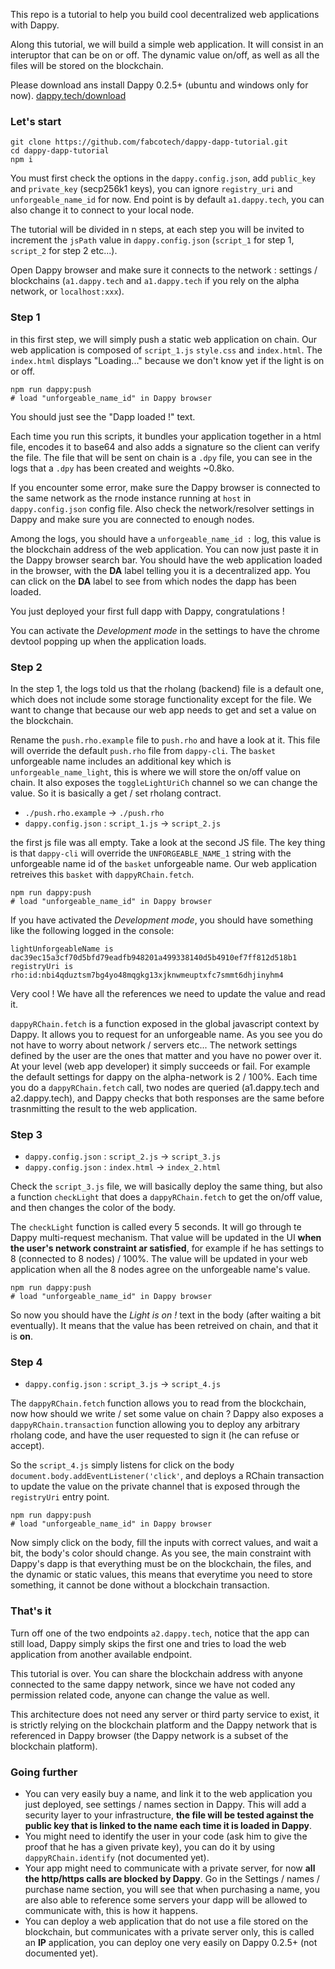 This repo is a tutorial to help you build cool decentralized web applications with Dappy.

Along this tutorial, we will build a simple web application. It will consist in an interuptor that can be on or off. The dynamic value on/off, as well as all the files will be stored on the blockchain.

Please download ans install Dappy 0.2.5+ (ubuntu and windows only for now). [dappy.tech/download](https://dappy.tech/download)

### Let's start

```
git clone https://github.com/fabcotech/dappy-dapp-tutorial.git
cd dappy-dapp-tutorial
npm i
```

You must first check the options in the `dappy.config.json`, add `public_key` and `private_key` (secp256k1 keys), you can ignore `registry_uri` and `unforgeable_name_id` for now. End point is by default `a1.dappy.tech`, you can also change it to connect to your local node.

The tutorial will be divided in n steps, at each step you will be invited to increment the `jsPath` value in `dappy.config.json` (`script_1` for step 1, `script_2` for step 2 etc...).

Open Dappy browser and make sure it connects to the network : settings / blockchains (`a1.dappy.tech` and `a1.dappy.tech` if you rely on the alpha network, or `localhost:xxx`).

### Step 1

in this first step, we will simply push a static web application on chain. Our web application is composed of `script_1.js` `style.css` and `index.html`. The `index.html` displays "Loading..." because we don't know yet if the light is on or off.

```
npm run dappy:push
# load "unforgeable_name_id" in Dappy browser
```

You should just see the "Dapp loaded !" text.

Each time you run this scripts, it bundles your application together in a html file, encodes it to base64 and also adds a signature so the client can verify the file. The file that will be sent on chain is a `.dpy` file, you can see in the logs that a `.dpy` has been created and weights ~0.8ko.

If you encounter some error, make sure the Dappy browser is connected to the same network as the rnode instance running at `host` in `dappy.config.json` config file. Also check the network/resolver settings in Dappy and make sure you are connected to enough nodes.

Among the logs, you should have a `unforgeable_name_id :` log, this value is the blockchain address of the web application. You can now just paste it in the Dappy browser search bar. You should have the web application loaded in the browser, with the **DA** label telling you it is a decentralized app. You can click on the **DA** label to see from which nodes the dapp has been loaded.

You just deployed your first full dapp with Dappy, congratulations !

You can activate the _Development mode_ in the settings to have the chrome devtool popping up when the application loads.

### Step 2

In the step 1, the logs told us that the rholang (backend) file is a default one, which does not include some storage functionality except for the file. We want to change that because our web app needs to get and set a value on the blockchain.

Rename the `push.rho.example` file to `push.rho` and have a look at it. This file will override the default `push.rho` file from `dappy-cli`. The `basket` unforgeable name includes an additional key which is `unforgeable_name_light`, this is where we will store the on/off value on chain. It also exposes the `toggleLightUriCh` channel so we can change the value. So it is basically a get / set rholang contract.

- `./push.rho.example` -> `./push.rho`
- `dappy.config.json` : `script_1.js` -> `script_2.js`

the first js file was all empty. Take a look at the second JS file. The key thing is that `dappy-cli` will override the `UNFORGEABLE_NAME_1` string with the unforgeable name id of the `basket` unforgeable name. Our web application retreives this `basket` with `dappyRChain.fetch`.

```
npm run dappy:push
# load "unforgeable_name_id" in Dappy browser
```

If you have activated the _Development mode_, you should have something like the following logged in the console:

```
lightUnforgeableName is  dac39ec15a3cf70d5bfd79eadfb948201a499338140d5b4910ef7ff812d518b1
registryUri is  rho:id:nbi4qduztsm7bg4yo48mqgkg13xjknwmeuptxfc7smmt6dhjinyhm4
```

Very cool ! We have all the references we need to update the value and read it.

`dappyRChain.fetch` is a function exposed in the global javascript context by Dappy. It allows you to request for an unforgeable name. As you see you do not have to worry about network / servers etc... The network settings defined by the user are the ones that matter and you have no power over it. At your level (web app developer) it simply succeeds or fail. For example the default settings for dappy on the alpha-network is 2 / 100%. Each time you do a `dappyRChain.fetch` call, two nodes are queried (a1.dappy.tech and a2.dappy.tech), and Dappy checks that both responses are the same before trasnmitting the result to the web application.

### Step 3

- `dappy.config.json` : `script_2.js` -> `script_3.js`
- `dappy.config.json` : `index.html` -> `index_2.html`

Check the `script_3.js` file, we will basically deploy the same thing, but also a function `checkLight` that does a `dappyRChain.fetch` to get the on/off value, and then changes the color of the body.

The `checkLight` function is called every 5 seconds. It will go through te Dappy multi-request mechanism. That value will be updated in the UI **when the user's network constraint ar satisfied**, for example if he has settings to 8 (connected to 8 nodes) / 100%. The value will be updated in your web application when all the 8 nodes agree on the unforgeable name's value.

```
npm run dappy:push
# load "unforgeable_name_id" in Dappy browser
```

So now you should have the _Light is on !_ text in the body (after waiting a bit eventually). It means that the value has been retreived on chain, and that it is **on**.

### Step 4

- `dappy.config.json` : `script_3.js` -> `script_4.js`

The `dappyRChain.fetch` function allows you to read from the blockchain, now how should we write / set some value on chain ? Dappy also exposes a `dappyRChain.transaction` function allowing you to deploy any arbitrary rholang code, and have the user requested to sign it (he can refuse or accept).

So the `script_4.js` simply listens for click on the body `document.body.addEventListener('click'`, and deploys a RChain transaction to update the value on the private channel that is exposed through the `registryUri` entry point.

```
npm run dappy:push
# load "unforgeable_name_id" in Dappy browser
```

Now simply click on the body, fill the inputs with correct values, and wait a bit, the body's color should change. As you see, the main constraint with Dappy's dapp is that everything must be on the blockchain, the files, and the dynamic or static values, this means that everytime you need to store something, it cannot be done without a blockchain transaction.

### That's it

Turn off one of the two endpoints `a2.dappy.tech`, notice that the app can still load, Dappy simply skips the first one and tries to load the web application from another available endpoint.

This tutorial is over. You can share the blockchain address with anyone connected to the same dappy network, since we have not coded any permission related code, anyone can change the value as well.

This architecture does not need any server or third party service to exist, it is strictly relying on the blockchain platform and the Dappy network that is referenced in Dappy browser (the Dappy network is a subset of the blockchain platform).

### Going further

- You can very easily buy a name, and link it to the web application you just deployed, see settings / names section in Dappy. This will add a security layer to your infrastructure, **the file will be tested against the public key that is linked to the name each time it is loaded in Dappy**.
- You might need to identify the user in your code (ask him to give the proof that he has a given private key), you can do it by using `dappyRChain.identify` (not documented yet).
- Your app might need to communicate with a private server, for now **all the http/https calls are blocked by Dappy**. Go in the Settings / names / purchase name section, you will see that when purchasing a name, you are also able to reference some servers your dapp will be allowed to communicate with, this is how it happens.
- You can deploy a web application that do not use a file stored on the blockchain, but communicates with a private server only, this is called an **IP** application, you can deploy one very easily on Dappy 0.2.5+ (not documented yet).
